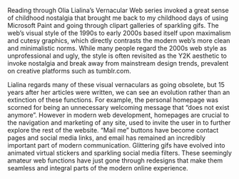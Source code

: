 Reading through Olia Lialina’s Vernacular Web series invoked a great sense of childhood nostalgia that brought me back to my childhood days of using Microsoft Paint and going through clipart galleries of sparkling gifs. The web’s visual style of the 1990s to early 2000s based itself upon maximalism and cutesy graphics, which directly contrasts the modern web’s more clean and minimalistic norms. While many people regard the 2000s web style as unprofessional and ugly, the style is often revisited as the Y2K aesthetic to invoke nostalgia and break away from mainstream design trends, prevalent on creative platforms such as tumblr.com.

Lialina regards many of these visual vernaculars as going obsolete, but 15 years after her articles were written, we can see an evolution rather than an extinction of these functions. For example, the personal homepage was scorned for being an unnecessary welcoming message that “does not exist anymore”. However in modern web development, homepages are crucial to the navigation and marketing of any site, used to invite the user in to further explore the rest of the website. “Mail me” buttons have become contact pages and social media links, and email has remained an incredibly important part of modern communication. Glittering gifs have evolved into animated virtual stickers and sparkling social media filters. These seemingly amateur web functions have just gone through redesigns that make them seamless and integral parts of the modern online experience.
